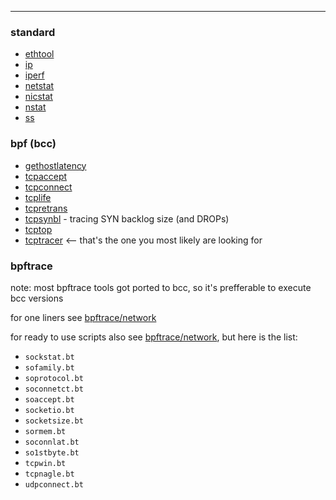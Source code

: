 ---

### standard
- [ethtool](../../COMMANDS/ETHTOOL/index.md)
- [ip](../../COMMANDS/IP/index.md)
- [iperf](../../COMMANDS/IPERF/index.md)
- [netstat](../../COMMANDS/NETSTAT/index.md)
- [nicstat](../../COMMANDS/NICSTAT/index.md)
- [nstat](../../COMMANDS/NSTAT/index.md)
- [ss](../../COMMANDS/SS/index.md)

### bpf (bcc)
- [gethostlatency](../../COMMANDS/GETHOSTLATENCY/index.md)
- [tcpaccept](../../COMMANDS/TCPACCEPT/index.md)
- [tcpconnect](../../COMMANDS/TCPCONNECT/index.md)
- [tcplife](../../COMMANDS/TCPLIFE/index.md)
- [tcpretrans](../../COMMANDS/TCPRETRANS/index.md)
- [tcpsynbl](../../COMMANDS/TCPSYNBL/index.md) - tracing SYN backlog size (and DROPs)
- [tcptop](../../COMMANDS/TCPTOP/index.md)
- [tcptracer](../../COMMANDS/TCPTRACER/index.md)  <-- that's the one you most likely are looking for

### bpftrace

note: most bpftrace tools got ported to bcc, so it's prefferable to execute bcc versions

for one liners see [bpftrace/network](../../PROGRAMMING/BPFTRACE/network.md)

for ready to use scripts also see [bpftrace/network](../../PROGRAMMING/BPFTRACE/network.md),
but here is the list:
- `sockstat.bt`
- `sofamily.bt`
- `soprotocol.bt`
- `soconnetct.bt`
- `soaccept.bt`
- `socketio.bt`
- `socketsize.bt`
- `sormem.bt`
- `soconnlat.bt`
- `so1stbyte.bt`
- `tcpwin.bt`
- `tcpnagle.bt`
- `udpconnect.bt`
